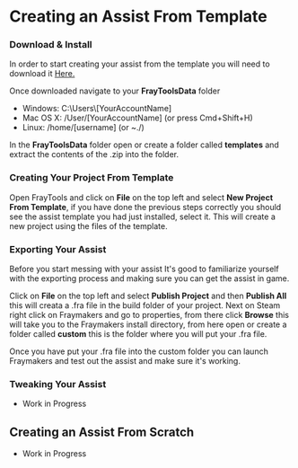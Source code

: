 # Creating an Assist From Template

### Download & Install
In order to start creating your assist from the template you will need to download it [Here.](https://cdn.mcleodgaming.com/fraytools/downloads/17745ac3/fraymakers-assist-template-0.1.0.zip)

Once downloaded navigate to your **FrayToolsData** folder
- Windows: C:\Users\\[YourAccountName]
- Mac OS X: /User/[YourAccountName] (or press Cmd+Shift+H)
- Linux: /home/[username] (or ~./)

In the **FrayToolsData** folder open or create a folder called **templates** and extract the contents of the .zip into the folder.

### Creating Your Project From Template
Open FrayTools and click on **File** on the top left and select **New Project From Template**, if you have done the previous steps correctly
you should see the assist template you had just installed, select it. This will create a new project using the files of the template.

### Exporting Your Assist
Before you start messing with your assist It's good to familiarize yourself with the exporting process and making sure you can get the assist in game.

Click on **File** on the top left and select **Publish Project** and then **Publish All** this will creata a .fra file in the build folder of your project.
Next on Steam right click on Fraymakers and go to properties, from there click **Browse** this will take you to the Fraymakers install directory, from here
open or create a folder called **custom** this is the folder where you will put your .fra file.

Once you have put your .fra file into the custom folder you can launch Fraymakers and test out the assist and make sure it's working.

### Tweaking Your Assist
- Work in Progress

## Creating an Assist From Scratch
- Work in Progress
